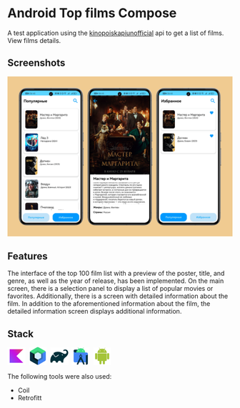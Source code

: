 # **Android Top films Compose**

A test application using the [kinopoiskapiunofficial](https://kinopoiskapiunofficial.tech/) api to get a list of films. View films details.

## **Screenshots**
![intro](misc/intro.png)

## **Features**

The interface of the top 100 film list with a preview of the poster, title, and genre, as well as the year of release, has been implemented. On the main screen, there is a selection panel to display a list of popular movies or favorites. Additionally, there is a screen with detailed information about the film. In addition to the aforementioned information about the film, the detailed information screen displays additional information.


## **Stack**

<div>
    <img src="https://github.com/devicons/devicon/blob/master/icons/kotlin/kotlin-original.svg"width="40" height="40"/>&nbsp;
    <img src="https://github.com/devicons/devicon/blob/master/icons/jetpackcompose/jetpackcompose-original.svg"width="40" height="40"/>&nbsp;
    <img src="https://github.com/devicons/devicon/blob/master/icons/gradle/gradle-original.svg"width="40" height="40"/>&nbsp;
    <img src="https://github.com/devicons/devicon/blob/master/icons/androidstudio/androidstudio-original.svg"width="40" height="40"/>&nbsp;
    <img src="https://github.com/devicons/devicon/blob/master/icons/android/android-original.svg"width="40" height="40"/>
</div>

The following tools were also used:
- Coil
- Retrofitt
